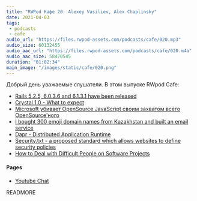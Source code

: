 ```yaml
---
title: "RWPod Кафе 20: Alexey Vasiliev, Alex Chaplinsky"
date: 2021-04-03
tags:
 - podcasts
 - cafe
audio_url: "https://files.rwpod-assets.com/podcasts/cafe/020.mp3"
audio_size: 60132455
audio_aac_url: "https://files.rwpod-assets.com/podcasts/cafe/020.m4a"
audio_aac_size: 58470545
duration: "01:02:34"
main_image: "/images/static/cafe/020.png"
---
```


Добрый день уважаемые слушатели. В этом выпуске RWpod Cafe:

 - [Rails 5.2.5, 6.0.3.6 and 6.1.3.1 have been released](https://weblog.rubyonrails.org/2021/3/26/marcel-upgrade-releases/)
 - [Crystal 1.0 - What to expect](https://crystal-lang.org/2021/03/22/crystal-1.0-what-to-expect.html)
 - [Microsoft убивает OpenSource JavaScript своим захватом всего OpenSource'ного](https://clarity.kleydints.com/a-post-mortem-in-5-acts-of-how-microsoft-privatized-open-source-killing-javascript-in-the-process-62ee5fc77d9e)
 - [I bought 300 emoji domain names from Kazakhstan and built an email service](https://tinyprojects.dev/projects/mailoji)
 - [Dapr - Distributed Application Runtime](https://dapr.io/)
 - [Security.txt - a proposed standard which allows websites to define security policies](https://securitytxt.org/)
 - [How to Deal with Difficult People on Software Projects](https://www.howtodeal.dev/)

#### Pages

 - [Youtube Chat](https://youtu.be/KdaLkTT4eJQ)

READMORE
